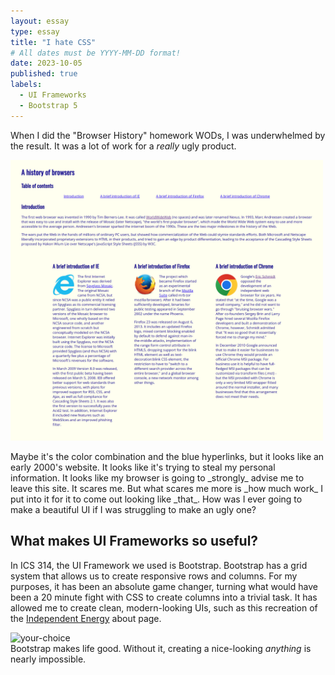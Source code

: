 ```yaml
---
layout: essay
type: essay
title: "I hate CSS"
# All dates must be YYYY-MM-DD format!
date: 2023-10-05
published: true
labels:
  - UI Frameworks
  - Bootstrap 5
---
```


When I did the "Browser History" homework WODs, I was underwhelmed by the result. It was a lot of work for a _really_ ugly product. 

<div class="text-center p-4">
    <img width="500px" src="../img/screencapture-localhost-63342-browserhistory-index-html-2023-10-05-15_58_48.png" class="img-thumbnail"  alt="browser-history">
</div>
<p>
Maybe it's the color combination and the blue hyperlinks, but it looks like an early 2000's website. It looks like it's trying to steal my personal information. It looks like my browser is going to _strongly_ advise me to leave this site. It scares me. But what scares me more is _how much work_ I put into it for it to come out looking like _that_. How was I ever going to make a beautiful UI if I was struggling to make an ugly one?
</p>

## What makes UI Frameworks so useful?

In ICS 314, the UI Framework we used is Bootstrap. Bootstrap has a grid system that allows us to create responsive rows and columns. For my purposes, it has been an absolute game changer, turning what would have been a 20 minute fight with CSS to create columns into a trivial task. It has allowed me to create clean, modern-looking UIs, such as this recreation of the <a href="https://independentenergyhawaii.com">Independent Energy</a> about page.

<div class="p-4">
    <img style="float: left" width="500px" src="../img/ie-cropped.png" class="img-thumbnail px-4"  alt="your-choice">
    
</div>

Bootstrap makes life good. Without it, creating a nice-looking _anything_ is nearly impossible. 
